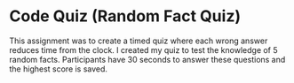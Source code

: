# Code Quiz (Random Fact Quiz)

This assignment was to create a timed quiz where each wrong answer reduces time from the clock. I created my quiz to test the knowledge of 5 random facts. Participants have 30 seconds to answer these questions and the highest score is saved. 
